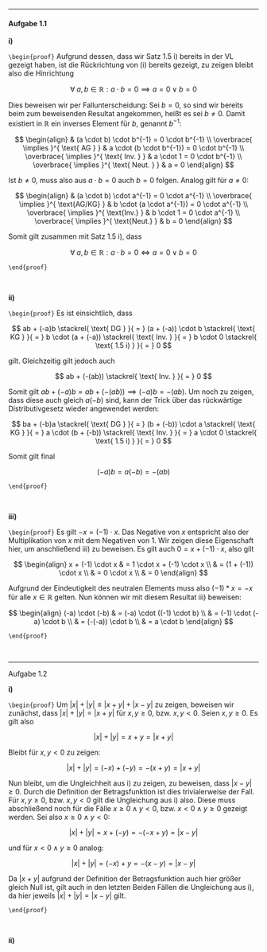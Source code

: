 ***
#### Aufgabe 1.1

**i)**

`\begin{proof}`
Aufgrund dessen, dass wir Satz 1.5 i) bereits in der VL gezeigt haben, ist die Rückrichtung von (i) bereits gezeigt, zu zeigen bleibt also die Hinrichtung

$$
\forall \; a, b \in \mathbb{R} : a \cdot b = 0 \implies a = 0 \vee b = 0
$$

Dies beweisen wir per Fallunterscheidung: Sei $b = 0$, so sind wir bereits beim zum beweisenden Resultat angekommen, heißt es sei $b \neq 0$. Damit existiert in $\mathbb{R}$ ein inverses Element für $b$, genannt ${} b^{-1}$:

$$
\begin{align}
 & (a \cdot b) \cdot b^{-1} = 0 \cdot b^{-1} \\
 \overbrace{ \implies }^{ \text{ AG } } & a \cdot (b \cdot b^{-1}) = 0 \cdot b^{-1} \\
\overbrace{ \implies }^{ \text{ Inv. } } & a \cdot 1 = 0 \cdot b^{-1} \\
\overbrace{ \implies }^{ \text{ Neut.  } } & a = 0
\end{align}
$$

Ist $b \neq 0$, muss also aus $a \cdot b = 0$ auch $b = 0$ folgen. Analog gilt für $a \neq 0$:

$$
\begin{align}
 & (a \cdot b) \cdot a^{-1} = 0 \cdot a^{-1} \\
 \overbrace{ \implies }^{ \text{AG/KG} } & b \cdot (a \cdot a^{-1}) = 0 \cdot a^{-1} \\
\overbrace{ \implies }^{ \text{Inv.} } & b \cdot 1 = 0 \cdot a^{-1} \\
\overbrace{ \implies }^{ \text{Neut.} } & b = 0
\end{align}
$$

Somit gilt zusammen mit Satz 1.5 i), dass

$$
\forall \; a, b \in \mathbb{R} : a \cdot b = 0 \Longleftrightarrow a = 0 \vee b = 0
$$

`\end{proof}`

<br> 

**ii)**

`\begin{proof}`
Es ist einsichtlich, dass

$$
ab + (-a)b \stackrel{ \text{ DG } }{ = }  (a + (-a)) \cdot b \stackrel{ \text{ KG } }{ = }  b \cdot (a + (-a)) \stackrel{ \text{ Inv. } }{ = }  b \cdot 0 \stackrel{ \text{ 1.5 i) } }{ = }  0
$$

gilt. Gleichzeitig gilt jedoch auch

$$
ab + (-(ab)) \stackrel{ \text{ Inv. } }{ = }  0
$$

Somit gilt $ab + (-a)b = ab + (-(ab)) \implies (-a)b = -(ab)$. Um noch zu zeigen, dass diese auch gleich $a(-b)$ sind, kann der Trick über das rückwärtige Distributivgesetz wieder angewendet werden:

$$
ba + (-b)a \stackrel{ \text{ DG } }{ = } (b + (-b)) \cdot a \stackrel{ \text{ KG } }{ = } a \cdot (b + (-b)) \stackrel{ \text{ Inv. } }{ = } a \cdot 0 \stackrel{ \text{ 1.5 i) } }{ = } 0
$$

Somit gilt final

$$
(-a)b = a(-b) = -(ab)
$$

`\end{proof}`

<br> 

**iii)**

`\begin{proof}`
Es gilt $-x=(-1) \cdot x$. Das Negative von $x$ entspricht also der Multiplikation von $x$ mit dem Negativen von 1. Wir zeigen diese Eigenschaft hier, um anschließend iii) zu beweisen. Es gilt auch $0 = x + (-1) \cdot x$, also gilt

$$
\begin{align}
x + (-1) \cdot x & = 1 \cdot x + (-1) \cdot x \\
 & = (1 + (-1)) \cdot x \\
 & = 0 \cdot x \\
 & = 0
\end{align}
$$

Aufgrund der Eindeutigkeit des neutralen Elements muss also $(-1) * x = -x$ für alle $x \in \mathbb{R}$ gelten. Nun können wir mit diesem Resultat iii) beweisen:

$$
\begin{align}
(-a) \cdot (-b) & = (-a) \cdot ((-1) \cdot b) \\
 & = (-1) \cdot (-a) \cdot b \\
 & = (-(-a)) \cdot b \\
 & = a \cdot b
\end{align}
$$

`\end{proof}`

<br> 

***

Aufgabe 1.2

**i)**

`\begin{proof}`
Um $|x|+|y| \leq|x+y|+|x-y|$ zu zeigen, beweisen wir zunächst, dass $\lvert x \rvert + \lvert y \rvert = \lvert x + y \rvert$ für $x,y \geq 0$, bzw. $x,y < 0$. Seien $x,y \geq 0$. Es gilt also

$$
\lvert x \rvert + \lvert y \rvert = x + y = \lvert x + y \rvert
$$

Bleibt für $x,y < 0$ zu zeigen:

$$
\lvert x \rvert + \lvert y \rvert = (-x) + (-y) = -(x+y) = \lvert x + y \rvert 
$$

Nun bleibt, um die Ungleichheit aus i) zu zeigen, zu beweisen, dass $\lvert x - y \rvert \geq 0$. Durch die Definition der Betragsfunktion ist dies trivialerweise der Fall. Für $x,y \geq 0$, bzw. $x,y < 0$ gilt die Ungleichung aus i) also. Diese muss abschließend noch für die Fälle $x \geq 0 \wedge y < 0$, bzw. $x < 0 \wedge y \geq 0$ gezeigt werden. Sei also $x \geq 0 \wedge y < 0$:

$$
\lvert x \rvert + \lvert y \rvert  = x + (-y) = -(-x + y) = \lvert x - y \rvert 
$$

und für $x < 0 \wedge y \geq 0$ analog:

$$
\lvert x \rvert + \lvert y \rvert = (-x) + y = -(x - y) = \lvert x - y \rvert 
$$

Da $\lvert x + y \rvert$ aufgrund der Definition der Betragsfunktion auch hier größer gleich Null ist, gilt auch in den letzten Beiden Fällen die Ungleichung aus i), da hier jeweils $\lvert x \rvert + \lvert y \rvert = \lvert x - y \rvert$ gilt.

`\end{proof}`

<br> 

**ii)**

